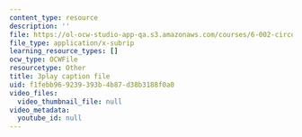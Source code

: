 ```yaml
---
content_type: resource
description: ''
file: https://ol-ocw-studio-app-qa.s3.amazonaws.com/courses/6-002-circuits-and-electronics-spring-2007/f1febb969239393b4b87d38b3188f0a0_jURSAKBlIZA.srt
file_type: application/x-subrip
learning_resource_types: []
ocw_type: OCWFile
resourcetype: Other
title: 3play caption file
uid: f1febb96-9239-393b-4b87-d38b3188f0a0
video_files:
  video_thumbnail_file: null
video_metadata:
  youtube_id: null
---
```

